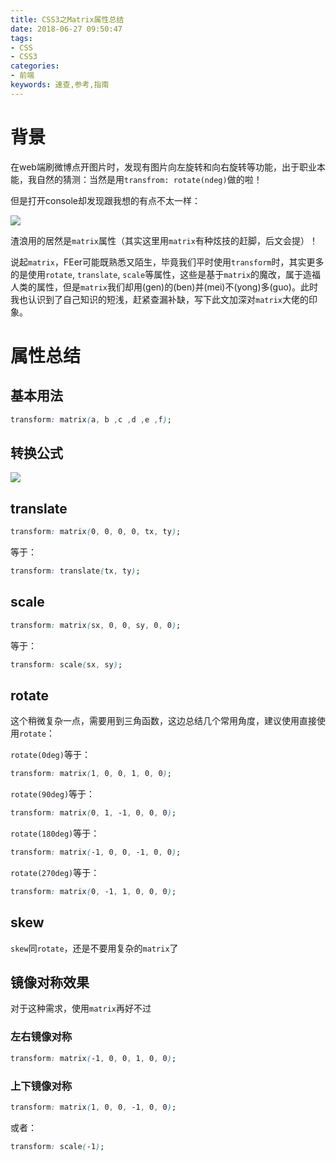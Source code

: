 ```yaml
---
title: CSS3之Matrix属性总结
date: 2018-06-27 09:50:47
tags: 
- CSS
- CSS3
categories: 
- 前端
keywords: 速查,参考,指南
---
```


# 背景

在web端刷微博点开图片时，发现有图片向左旋转和向右旋转等功能，出于职业本能，我自然的猜测：当然是用`transfrom: rotate(ndeg)`做的啦！

但是打开console却发现跟我想的有点不太一样：

<!--more-->

![](http://ww1.sinaimg.cn/large/be7ff520gy1fspi8g5dvbj208p04xwec.jpg)

渣浪用的居然是`matrix`属性（其实这里用`matrix`有种炫技的赶脚，后文会提）！

说起`matrix`，FEer可能既熟悉又陌生，毕竟我们平时使用`transform`时，其实更多的是使用`rotate`, `translate`, `scale`等属性，这些是基于`matrix`的魔改，属于造福人类的属性，但是`matrix`我们却用(gen)的(ben)并(mei)不(yong)多(guo)。此时我也认识到了自己知识的短浅，赶紧查漏补缺，写下此文加深对`matrix`大佬的印象。

# 属性总结

## 基本用法

```css
transform: matrix(a, b ,c ,d ,e ,f);
```

## 转换公式

![](http://ww1.sinaimg.cn/large/be7ff520gy1fspj00eg7nj207t02s0td.jpg)

## translate

```css
transform: matrix(0, 0, 0, 0, tx, ty);
```

等于：

```css
transform: translate(tx, ty);
```

## scale

```css
transform: matrix(sx, 0, 0, sy, 0, 0);
```

等于：

```css
transform: scale(sx, sy);
```

## rotate

这个稍微复杂一点，需要用到三角函数，这边总结几个常用角度，建议使用直接使用`rotate`：

`rotate(0deg)`等于：

```css
transform: matrix(1, 0, 0, 1, 0, 0);
```

`rotate(90deg)`等于：

```css
transform: matrix(0, 1, -1, 0, 0, 0);
```

`rotate(180deg)`等于：

```css
transform: matrix(-1, 0, 0, -1, 0, 0);
```

`rotate(270deg)`等于：

```css
transform: matrix(0, -1, 1, 0, 0, 0);
```

## skew

`skew`同`rotate`，还是不要用复杂的`matrix`了

## 镜像对称效果

对于这种需求，使用`matrix`再好不过

### 左右镜像对称

```css
transform: matrix(-1, 0, 0, 1, 0, 0);
```

### 上下镜像对称

```css
transform: matrix(1, 0, 0, -1, 0, 0);
```

或者：

```css
transform: scale(-1);
```
